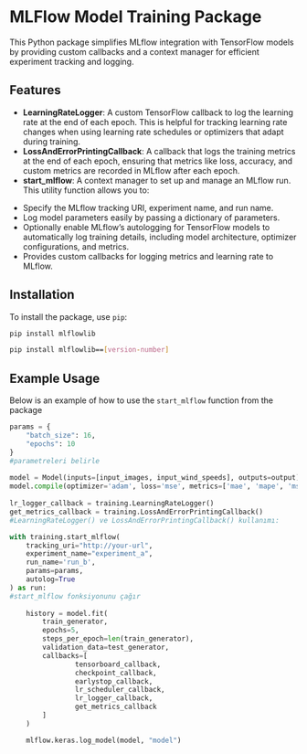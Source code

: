 # MLFlow Model Training Package

This Python package simplifies MLflow integration with TensorFlow models by providing custom callbacks and a context manager for efficient experiment tracking and logging.

## Features
- **LearningRateLogger**: A custom TensorFlow callback to log the learning rate at the end of each epoch. This is helpful for tracking learning rate changes when using learning rate schedules or optimizers that adapt during training.
- **LossAndErrorPrintingCallback**: A callback that logs the training metrics at the end of each epoch, ensuring that metrics like loss, accuracy, and custom metrics are recorded in MLflow after each epoch.
- **start_mlflow**: A context manager to set up and manage an MLflow run. This utility function allows you to:
+ Specify the MLflow tracking URI, experiment name, and run name.
+ Log model parameters easily by passing a dictionary of parameters.
+ Optionally enable MLflow’s autologging for TensorFlow models to automatically log training details, including model architecture, optimizer configurations, and metrics.
+ Provides custom callbacks for logging metrics and learning rate to MLflow.

## Installation

To install the package, use `pip`:

```bash
pip install mlflowlib
```

```bash
pip install mlflowlib==[version-number]
```

## Example Usage

Below is an example of how to use the `start_mlflow` function from the package 

```python
params = {
    "batch_size": 16,  
    "epochs": 10       
}
#parametreleri belirle
    
model = Model(inputs=[input_images, input_wind_speeds], outputs=output)
model.compile(optimizer='adam', loss='mse', metrics=['mae', 'mape', 'mse'])
    
lr_logger_callback = training.LearningRateLogger()
get_metrics_callback = training.LossAndErrorPrintingCallback()
#LearningRateLogger() ve LossAndErrorPrintingCallback() kullanımı:

with training.start_mlflow(
    tracking_uri="http://your-url",
    experiment_name="experiment_a",
    run_name='run_b',
    params=params,
    autolog=True
) as run:
#start_mlflow fonksiyonunu çağır
        
    history = model.fit(
        train_generator, 
        epochs=5, 
        steps_per_epoch=len(train_generator), 
        validation_data=test_generator, 
        callbacks=[
                tensorboard_callback, 
                checkpoint_callback, 
                earlystop_callback, 
                lr_scheduler_callback, 
                lr_logger_callback, 
                get_metrics_callback
        ]
    )

    mlflow.keras.log_model(model, "model")
```